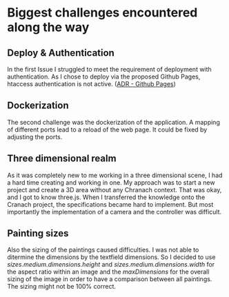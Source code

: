 # Biggest challenges encountered along the way
## Deploy & Authentication
In the first Issue I struggled to meet the requirement of deployment with authentication. As I chose to deploy via the proposed Github Pages, htaccess authentication is not active. ([ADR - Github Pages](./decisions/0003-github-pages.md))
## Dockerization
The second challenge was the dockerization of the application. A mapping of different ports lead to a reload of the web page. It could be fixed by adjusting the ports.
## Three dimensional realm
As it was completely new to me working in a three dimensional scene, I had a hard time creating and working in one. My approach was to start a new project and create a 3D area without any Chranach context. That was okay, and I got to know three.js. When I transferred the knowledge onto the Cranach project, the specifications became hard to implement. But most importantly the implementation of a camera and the controller was difficult.
## Painting sizes
Also the sizing of the paintings caused difficulties. I was not able to ditermine the dimensions by the textfield dimensions. So I decided to use *sizes.medium.dimensions.height* and *sizes.medium.dimensions.width* for the aspect ratio within an image and the *maxDimensions* for the overall sizing of the image in order to have a comparison between all paintings.
The sizing might not be 100% correct.
